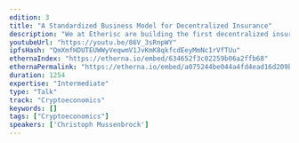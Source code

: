 ```yaml
---
edition: 3
title: "A Standardized Business Model for Decentralized Insurance"
description: "We at Etherisc are building the first decentralized insurance on the blockchain. Decentralized means that we are not building a company only, but a standardized protocol and a platform on which many participants can build insurance products and trade risks."
youtubeUrl: "https://youtu.be/86V_3sRnpWY"
ipfsHash: "QmXmfHDUTEUWWyVeqwmV1JvKmK8qkfcdEeyMmNc1rVfTUu"
ethernaIndex: "https://etherna.io/embed/634652f3c02259b06a2ffb68"
ethernaPermalink: "https://etherna.io/embed/a075244be044a4fd4ead16d209b7a7d2ce7f42c0df8c13fd31e58a632e6eff58"
duration: 1254
expertise: "Intermediate"
type: "Talk"
track: "Cryptoeconomics"
keywords: []
tags: ["Cryptoeconomics"]
speakers: ['Christoph Mussenbrock']
---
```

